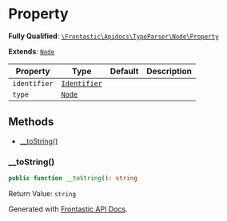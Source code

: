#  Property

**Fully Qualified**: [`\Frontastic\Apidocs\TypeParser\Node\Property`](../../../../src/php/TypeParser/Node/Property.php)

**Extends**: [`Node`](../Node.md)

Property|Type|Default|Description
--------|----|-------|-----------
`identifier`|[`Identifier`](Identifier.md)||
`type`|[`Node`](../Node.md)||

## Methods

* [__toString()](#__tostring)

### __toString()

```php
public function __toString(): string
```

Return Value: `string`

Generated with [Frontastic API Docs](https://github.com/FrontasticGmbH/apidocs).
